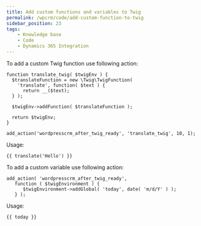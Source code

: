 ```yaml
---
title: Add custom functions and variables to Twig
permalink: /wpcrm/code/add-custom-function-to-twig
sidebar_position: 23
tags:
    - Knowledge base
    - Code
    - Dynamics 365 Integration
---
```


To add a custom Twig function use following action:

```
function translate_twig( $twigEnv ) {
  $translateFunction = new \Twig\TwigFunction(
    'translate', function( $text ) {
      return __($text);
  } );
 
  $twigEnv->addFunction( $translateFunction );
 
  return $twigEnv;
}
 
add_action('wordpresscrm_after_twig_ready', 'translate_twig', 10, 1);
```

Usage:

```
{{ translate('Hello') }}
```

To add a custom variable use following action:

```
add_action( 'wordpresscrm_after_twig_ready', 
   function ( $twigEnvironment ) {
      $twigEnvironment->addGlobal( 'today', date( 'm/d/Y' ) );
   } );
```

Usage:

```
{{ today }}
```
